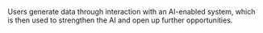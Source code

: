 Users generate data through interaction with an AI-enabled system, which is then used to strengthen the AI and open up further opportunities. 